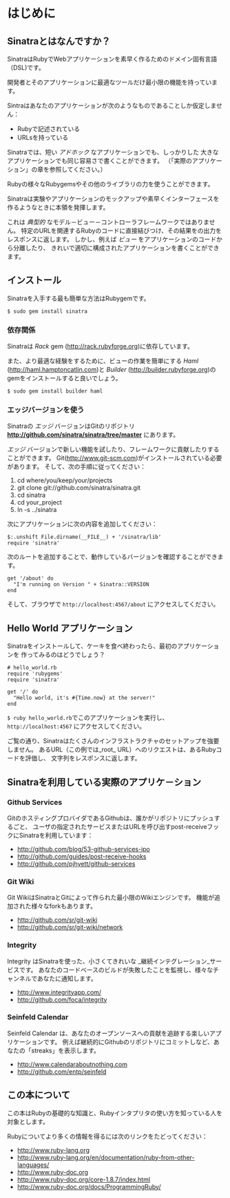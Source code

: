 はじめに
=============

Sinatraとはなんですか？
----------------
SinatraはRubyでWebアプリケーションを素早く作るためのドメイン固有言語（DSL)です。

開発者とそのアプリケーションに最適なツールだけ最小限の機能を持っています。

Sintraはあなたのアプリケーションが次のようなものであることしか仮定しません：

* Rubyで記述されている
* URLsを持っている

Sinatraでは、短い _アドホック_ なアプリケーションでも、しっかりした
大きなアプリケーションでも同じ容易さで書くことができます。
（「実際のアプリケーション」の章を参照してください。）

Rubyの様々なRubygemsやその他のライブラリの力を使うことができます。

Sinatraは実験やアプリケーションのモックアップや素早くインターフェースを
作るようなときに本領を発揮します。

これは _典型的_ なモデル－ビュー－コントローラフレームワークではありません。
特定のURLを関連するRubyのコードに直接結びつけ、その結果をの出力をレスポンスに返します。
しかし、例えば _ビュー_ をアプリケーションのコードから分離したり、
きれいで適切に構成されたアプリケーションを書くことができます。


インストール
------------
Sinatraを入手する最も簡単な方法はRubygemです。

    $ sudo gem install sinatra

### 依存関係

Sinatraは _Rack_ gem (<http://rack.rubyforge.org>)に依存しています。

また、より最適な経験をするために、ビューの作業を簡単にする 
_Haml_ (<http://haml.hamptoncatlin.com>)と
_Builder_ (<http://builder.rubyforge.org>)のgemをインストールすると良いでしょう。

    $ sudo gem install builder haml

### エッジバージョンを使う

Sinatraの _エッジ_ バージョンはGitのリポジトリ
**<http://github.com/sinatra/sinatra/tree/master>** にあります。

_エッジ_ バージョンで新しい機能を試したり、フレームワークに貢献したりすることができます。
Git(<http://www.git-scm.com>)がインストールされている必要があります。
そして、次の手順に従ってください：

1. cd where/you/keep/your/projects
2. git clone git://github.com/sinatra/sinatra.git
3. cd sinatra
4. cd your\_project
5. ln -s ../sinatra

次にアプリケーションに次の内容を追加してください：

    $:.unshift File.dirname(__FILE__) + '/sinatra/lib'
    require 'sinatra'

次のルートを追加することで、動作しているバージョンを確認することができます。

    get '/about' do
      "I'm running on Version " + Sinatra::VERSION
    end

そして、ブラウザで `http://localhost:4567/about` にアクセスしてください。


Hello World アプリケーション
-----------------------
Sinatraをインストールして、ケーキを食べ終わったら、最初のアプリケーションを
作ってみるのはどうでしょう？

    # hello_world.rb
    require 'rubygems'
    require 'sinatra'
    
    get '/' do
      "Hello world, it's #{Time.now} at the server!"
    end

`$ ruby hello_world.rb`でこのアプリケーションを実行し、
`http://localhost:4567` にアクセスしてください。

ご覧の通り、Sinatraはたくさんのインフラストラクチャのセットアップを強要しません。
あるURL（この例では_root_ URL）へのリクエストは、あるRubyコードを評価し、
文字列をレスポンスに返します。

Sinatraを利用している実際のアプリケ－ション
----------------------------------

### Github Services

GitのホスティングプロバイダであるGithubは、誰かがリポジトリにプッシュするごと、
ユーザの指定されたサービスまたはURLを呼び出すpost-receiveフックにSinatraを利用しています：

* <http://github.com/blog/53-github-services-ipo>
* <http://github.com/guides/post-receive-hooks>
* <http://github.com/pjhyett/github-services>

### Git Wiki

Git WikiはSinatraとGitによって作られた最小限のWikiエンジンです。
機能が追加された様々なforkもあります。

* <http://github.com/sr/git-wiki>
* <http://github.com/sr/git-wiki/network>

### Integrity

Integrity はSinatraを使った、小さくてきれいな _継続インテグレーション_サービスです。
あなたのコードベースのビルドが失敗したことを監視し、様々なチャンネルであなたに通知します。

* <http://www.integrityapp.com/>
* <http://github.com/foca/integrity>

### Seinfeld Calendar

Seinfeld Calendar は、あなたのオープンソースへの貢献を追跡する楽しいアプリケーションです。
例えば継続的にGithubのリポジトリにコミットしなど、あなたの「streaks」を表示します。

* <http://www.calendaraboutnothing.com>
* <http://github.com/entp/seinfeld>


この本について
---------------
この本はRubyの基礎的な知識と、Rubyインタプリタの使い方を知っている人を対象とします。

Rubyについてより多くの情報を得るには次のリンクをたどってください：

* <http://www.ruby-lang.org>
* <http://www.ruby-lang.org/en/documentation/ruby-from-other-languages/>
* <http://www.ruby-doc.org>
* <http://www.ruby-doc.org/core-1.8.7/index.html>
* <http://www.ruby-doc.org/docs/ProgrammingRuby/>
